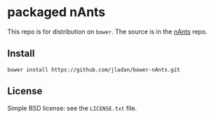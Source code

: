 # packaged nAnts

This repo is for distribution on `bower`. The source is in the [nAnts](http://github.com/jladan/nAnts/) repo.

## Install

    bower install https://github.com/jladan/bower-nAnts.git

## License

Simple BSD license: see the `LICENSE.txt` file. 
